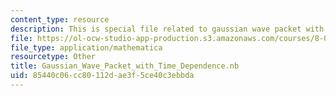 ```yaml
---
content_type: resource
description: This is special file related to gaussian wave packet with time dependence.
file: https://ol-ocw-studio-app-production.s3.amazonaws.com/courses/8-04-quantum-physics-i-spring-2013/85440c06cc80112dae3f5ce40c3ebbda_Gaussian_Wave_Packet_with_Time_Dependence.nb
file_type: application/mathematica
resourcetype: Other
title: Gaussian_Wave_Packet_with_Time_Dependence.nb
uid: 85440c06-cc80-112d-ae3f-5ce40c3ebbda
---
```


